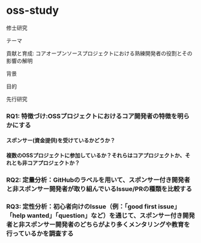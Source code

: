 # oss-study

修士研究

テーマ

貢献と育成: コアオープンソースプロジェクトにおける熟練開発者の役割とその影響の解明

背景

目的

先行研究

### RQ1: 特徴づけ:OSSプロジェクトにおけるコア開発者の特徴を明らかにする

#### スポンサー(資金提供)を受けているかどうか？



#### 複数のOSSプロジェクトに参加しているか？それらはコアプロジェクトか、それとも非コアプロジェクトか？

### RQ2: 定量分析：GitHubのラベルを用いて、スポンサー付き開発者と非スポンサー開発者が取り組んでいるIssue/PRの種類を比較する

### RQ3: 定性分析：初心者向けのIssue（例：「good first issue」「help wanted」「question」など）を通じて、スポンサー付き開発者と非スポンサー開発者のどちらがより多くメンタリングや教育を行っているかを調査する

